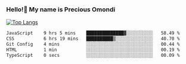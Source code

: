 ### Hello!👋 My name is Precious Omondi 

[![Top Langs](https://github-readme-stats.vercel.app/api/top-langs/?username=Presho99&langs_count=8&theme=dark)](https://github.com/Presho99/github-readme-stats)



<!--START_SECTION:waka-->

```txt
JavaScript    9 hrs 5 mins    ██████████████▓░░░░░░░░░░   58.49 %
CSS           6 hrs 19 mins   ██████████▒░░░░░░░░░░░░░░   40.70 %
Git Config    4 mins          ░░░░░░░░░░░░░░░░░░░░░░░░░   00.44 %
HTML          1 min           ░░░░░░░░░░░░░░░░░░░░░░░░░   00.19 %
TypeScript    0 secs          ░░░░░░░░░░░░░░░░░░░░░░░░░   00.09 %
```

<!--END_SECTION:waka-->

